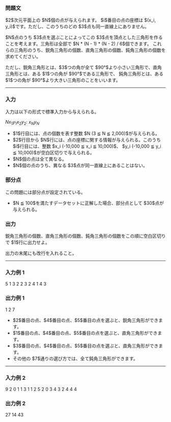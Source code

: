 
<div>

<div>

<div>

<section>

### **問題文**

<p>
$2$次元平面上の $N$個の点が与えられます。 $i$番目の点の座標は $(x_i, y_i)$です。ただし、このうちのどの $3$点も同一直線上にありません。
</p>

<p>
$N$点のうち $3$点を選ぶことによってこの $3$点を頂点とした三角形を作ることを考えます。三角形は全部で $N * (N - 1) * (N - 2) / 6$個できます。
これらの三角形のうち、鋭角三角形の個数、直角三角形の個数、鈍角三角形の個数を求めてください。
</p>

<p>
ただし、鋭角三角形とは、$3$つの角が全て $90°$より小さい三角形で、直角三角形とは、ある $1$つの角が $90°$である三角形で、
鈍角三角形とは、ある $1$つの角が $90°$より大きい三角形のことをいいます。
</p>

</section>

</div>

---

<div>

<div>

<section>

### **入力**

<p>
入力は以下の形式で標準入力から与えられる。
</p>

<div>

$N$$x_1$$y_1$$x_2$$y_2$:
$x_N$$y_N$
</div>

<ul>

<li>
$1$行目には、点の個数を表す整数 $N (3 ≦ N ≦ 2,000)$が与えられる。
</li>

<li>
$2$行目から $N$行には、点の座標に関する情報が与えられる。このうち $i$行目には、整数 $x_i (-10,000 ≦ x_i ≦ 10,000)$、 $y_i (-10,000 ≦ y_i ≦ 10,000)$が空白区切りで与えられる。
</li>

<li>
$N$個の点は全て異なる。
</li>

<li>
$N$個の点のうち、異なる $3$点が同一直線上にあることはない。
</li>

</ul>

</section>

</div>

<div>

<section>

### **部分点**

<p>
この問題には部分点が設定されている。
</p>

<ul>

<li>
$N ≦ 100$を満たすデータセットに正解した場合、部分点として $30$点が与えられる。
</li>

</ul>

</section>

</div>

<div>

<section>

### **出力**

<p>
鋭角三角形の個数、直角三角形の個数、鈍角三角形の個数をこの順に空白区切りで $1$行に出力せよ。
</p>

<p>
出力の末尾にも改行を入れること。
</p>

</section>

</div>

</div>

---

<div>

<section>

### **入力例 1**

<div>

5
1 3
2 2
3 2
4 1
4 3

</div>

</section>

</div>

<div>

<section>

### **出力例 1**

<div>

1 2 7

</div>

<ul>

<li>
$2$番目の点、$4$番目の点、$5$番目の点を選ぶと、鋭角三角形ができます。
</li>

<li>
$1$番目の点、$4$番目の点、$5$番目の点を選ぶと、直角三角形ができます。
</li>

<li>
$3$番目の点、$4$番目の点、$5$番目の点を選ぶと、直角三角形ができます。
</li>

<li>
その他の $7$通りの選び方では、全て鈍角三角形ができます。
</li>

</ul>

</section>

</div>

---

<div>

<section>

### **入力例 2**

<div>

9
2 0
1 1
3 1
1 2
5 2
0 3
4 3
2 4
4 4

</div>

</section>

</div>

<div>

<section>

### **出力例 2**

<div>

27 14 43

</div>

</section>

</div>

</div>

</div>
